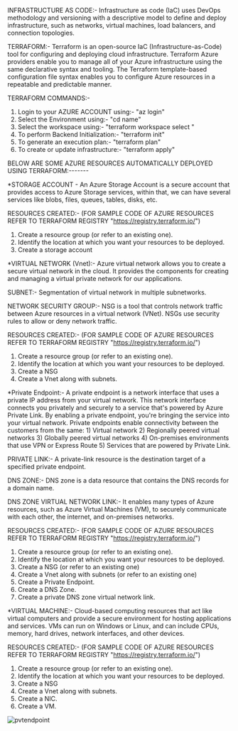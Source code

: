 INFRASTRUCTURE AS CODE:- Infrastructure as code (IaC) uses DevOps methodology and versioning with a descriptive model to define and deploy infrastructure, such as networks, virtual machines, load balancers, and connection topologies.

TERRAFORM:- Terraform is an open-source IaC (Infrastructure-as-Code) tool for configuring and deploying cloud infrastructure.
            Terraform Azure providers enable you to manage all of your Azure infrastructure using the same declarative syntax and tooling.
            The Terraform template-based configuration file syntax enables you to configure Azure resources in a repeatable and predictable manner.


TERRAFORM COMMANDS:- 

1) Login to your AZURE ACCOUNT using:- "az login"
2) Select the Environment using:- "cd name"
3) Select the workspace using:- "terraform workspace select "
4) To perform Backend Initialization:- "terraform init"
5) To generate an execution plan:- "terraform plan"
6) To create or update infrastructure:- "terraform apply"

BELOW ARE SOME AZURE RESOURCES AUTOMATICALLY DEPLOYED USING TERRAFORM:-------


*STORAGE ACCOUNT - An Azure Storage Account is a secure account that provides access to Azure Storage services, within that, we can have several services like blobs, files, queues, tables, disks, etc.

RESOURCES CREATED:- (FOR SAMPLE CODE OF AZURE RESOURCES REFER TO TERRAFORM REGISTRY "https://registry.terraform.io/")
1) Create a resource group (or refer to an existing one).
2) Identify the location at which you want your resources to be deployed. 
3) Create a storage account

*VIRTUAL NETWORK (Vnet):- Azure virtual network allows you to create a secure virtual network in the cloud.
                         It provides the components for creating and managing a virtual private network for our applications.

SUBNET:- Segmentation of virtual network in multiple subnetworks.

NETWORK SECURITY GROUP:- NSG is a tool that controls network traffic between Azure resources in a virtual network (VNet). NSGs use security rules to allow or deny network traffic.

RESOURCES CREATED:- (FOR SAMPLE CODE OF AZURE RESOURCES REFER TO TERRAFORM REGISTRY "https://registry.terraform.io/")
1) Create a resource group (or refer to an existing one).
2) Identify the location at which you want your resources to be deployed. 
3) Create a NSG
4) Create a Vnet along with subnets.                      

*Private Endpoint:- A private endpoint is a network interface that uses a private IP address from your virtual network. This network interface connects you privately and securely to a service that's powered by 
                    Azure Private Link. By enabling a private endpoint, you're bringing the service into your virtual network.
                    Private endpoints enable connectivity between the customers from the same:
                   1) Virtual network
                   2) Regionally peered virtual networks
                   3) Globally peered virtual networks
                   4) On-premises environments that use VPN or Express Route
                   5) Services that are powered by Private Link.
                   
  PRIVATE LINK:- A private-link resource is the destination target of a specified private endpoint.

  DNS ZONE:- DNS zone is a data resource that contains the DNS records for a domain name.
  
  DNS ZONE VIRTUAL NETWORK LINK:- It enables many types of Azure resources, such as Azure Virtual Machines (VM), to securely communicate with each other, the internet, and on-premises networks.

  RESOURCES CREATED:- (FOR SAMPLE CODE OF AZURE RESOURCES REFER TO TERRAFORM REGISTRY "https://registry.terraform.io/")
  1) Create a resource group (or refer to an existing one).
  2) Identify the location at which you want your resources to be deployed. 
  3) Create a NSG (or refer to an existing one)
  4) Create a Vnet along with subnets (or refer to an existing one)
  5) Create a Private Endpoint.
  6) Create a DNS Zone.
  7) Create a private DNS zone virtual network link.

*VIRTUAL MACHINE:- Cloud-based computing resources that act like virtual computers and provide a secure environment for hosting applications and services. VMs can run on Windows or Linux, and can include CPUs, memory, hard drives, network interfaces, and other devices. 

RESOURCES CREATED:- (FOR SAMPLE CODE OF AZURE RESOURCES REFER TO TERRAFORM REGISTRY "https://registry.terraform.io/")
1) Create a resource group (or refer to an existing one).
2) Identify the location at which you want your resources to be deployed. 
3) Create a NSG
4) Create a Vnet along with subnets.
5) Create a NIC.
6) Create a VM.


![pvtendpoint](https://github.com/Vaibhaw1908/DevOps/assets/148346371/56f973da-927a-49b3-98f9-04e9ceb3c8f2)

